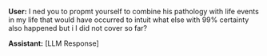 **User:**
I ned you to propmt yourself to combine his pathology with life events in my life that would have occurred to intuit what else with 99% certainty also happened but i I did not cover so far?  

**Assistant:**
[LLM Response]

